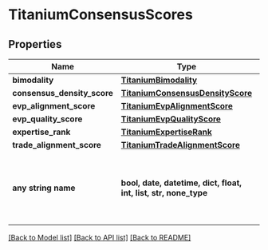 # TitaniumConsensusScores


## Properties
Name | Type | Description | Notes
------------ | ------------- | ------------- | -------------
**bimodality** | [**TitaniumBimodality**](TitaniumBimodality.md) |  | [optional] 
**consensus_density_score** | [**TitaniumConsensusDensityScore**](TitaniumConsensusDensityScore.md) |  | [optional] 
**evp_alignment_score** | [**TitaniumEvpAlignmentScore**](TitaniumEvpAlignmentScore.md) |  | [optional] 
**evp_quality_score** | [**TitaniumEvpQualityScore**](TitaniumEvpQualityScore.md) |  | [optional] 
**expertise_rank** | [**TitaniumExpertiseRank**](TitaniumExpertiseRank.md) |  | [optional] 
**trade_alignment_score** | [**TitaniumTradeAlignmentScore**](TitaniumTradeAlignmentScore.md) |  | [optional] 
**any string name** | **bool, date, datetime, dict, float, int, list, str, none_type** | any string name can be used but the value must be the correct type | [optional]

[[Back to Model list]](../README.md#documentation-for-models) [[Back to API list]](../README.md#documentation-for-api-endpoints) [[Back to README]](../README.md)


